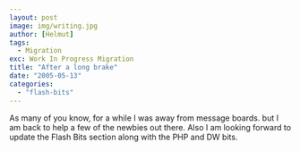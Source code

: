 ```yaml
---
layout: post
image: img/writing.jpg
author: [Helmut]
tags:
  - Migration
exc: Work In Progress Migration
title: "After a long brake"
date: "2005-05-13"
categories: 
  - "flash-bits"
---
```


As many of you know, for a while I was away from message boards. but I am back to help a few of the newbies out there. Also I am looking forward to update the Flash Bits section along with the PHP and DW bits.
